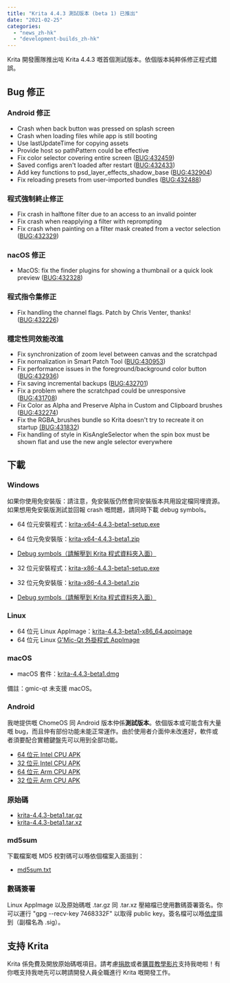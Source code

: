 ```yaml
---
title: "Krita 4.4.3 測試版本 (beta 1) 已推出"
date: "2021-02-25"
categories: 
  - "news_zh-hk"
  - "development-builds_zh-hk"
---
```


Krita 開發團隊推出咗 Krita 4.4.3 嘅首個測試版本。依個版本純粹係修正程式錯誤。

## Bug 修正

### Android 修正

- Crash when back button was pressed on splash screen
- Crash when loading files while app is still booting
- Use lastUpdateTime for copying assets
- Provide host so pathPattern could be effective
- Fix color selector covering entire screen ([BUG:432459](https://bugs.kde.org/show_bug.cgi?id=432459))
- Saved configs aren't loaded after restart ([BUG:432433](https://bugs.kde.org/show_bug.cgi?id=432433))
- Add key functions to psd_layer_effects_shadow_base ([BUG:432904](https://bugs.kde.org/show_bug.cgi?id=432904))
- Fix reloading presets from user-imported bundles ([BUG:432488](https://bugs.kde.org/show_bug.cgi?id=432488))

### 程式強制終止修正

- Fix crash in halftone filter due to an access to an invalid pointer
- Fix crash when reapplying a filter with reprompting
- Fix crash when painting on a filter mask created from a vector selection ([BUG:432329](http://432329))

### nacOS 修正

- MacOS: fix the finder plugins for showing a thumbnail or a quick look preview ([BUG:432328](https://bugs.kde.org/show_bug.cgi?id=432328))

### 程式指令集修正

- Fix handling the channel flags. Patch by Chris Venter, thanks! ([BUG:432226](https://bugs.kde.org/show_bug.cgi?id=432226))

### 穩定性同效能改進

- Fix synchronization of zoom level between canvas and the scratchpad
- Fix normalization in Smart Patch Tool ([BUG:430953](https://bugs.kde.org/show_bug.cgi?id=430953))
- Fix performance issues in the foreground/background color button ([BUG:432936](https://bugs.kde.org/show_bug.cgi?id=432936))
- Fix saving incremental backups ([BUG:432701](https://bugs.kde.org/show_bug.cgi?id=432701))
- Fix a problem where the scratchpad could be unresponsive ([BUG:431708](https://bugs.kde.org/show_bug.cgi?id=431708))
- Fix Color as Alpha and Preserve Alpha in Custom and Clipboard brushes ([BUG:432274](https://bugs.kde.org/show_bug.cgi?id=432274))
- Fix the RGBA_brushes bundle so Krita doesn't try to recreate it on startup [(BUG:431832](https://bugs.kde.org/show_bug.cgi?id=431832))
- Fix handling of style in KisAngleSelector when the spin box must be shown flat and use the new angle selector everywhere

## 下載

### Windows

如果你使用免安裝版：請注意，免安裝版仍然會同安裝版本共用設定檔同埋資源。如果想用免安裝版測試並回報 crash 嘅問題，請同時下載 debug symbols。

- 64 位元安裝程式：[krita-x64-4.4.3-beta1-setup.exe](https://download.kde.org/unstable/krita/4.4.3-beta1/krita-x64-4.4.3-beta1-setup.exe)
- 64 位元免安裝版：[krita-x64-4.4.3-beta1.zip](https://download.kde.org/unstable/krita/4.4.3-beta1/krita-x64-4.4.3-beta1.zip)
- [Debug symbols（請解壓到 Krita 程式資料夾入面）](https://download.kde.org/unstable/krita/4.4.3-beta1/krita-x64-4.4.3-beta1-dbg.zip)

- 32 位元安裝程式：[krita-x86-4.4.3-beta1-setup.exe](https://download.kde.org/unstable/krita/4.4.3-beta1/krita-x86-4.4.3-beta1-setup.exe)
- 32 位元免安裝版：[krita-x86-4.4.3-beta1.zip](https://download.kde.org/unstable/krita/4.4.3-beta1/krita-x86-4.4.3-beta1.zip)
- [Debug symbols（請解壓到 Krita 程式資料夾入面）](https://download.kde.org/unstable/krita/4.4.3-beta1/krita-x86-4.4.3-beta1-dbg.zip)

### Linux

- 64 位元 Linux AppImage：[krita-4.4.3-beta1-x86_64.appimage](https://download.kde.org/unstable/krita/4.4.3-beta1/krita-4.4.3-beta1-x86_64.appimage)
- 64 位元 Linux [G'Mic-Qt 外掛程式 AppImage](https://download.kde.org/unstable/krita/4.4.3-beta1/gmic_krita_qt-x86_64.appimage)

### macOS

- macOS 套件：[krita-4.4.3-beta1.dmg](https://download.kde.org/unstable/krita/4.4.3-beta1/krita-4.4.3-beta1.dmg)

備註：gmic-qt 未支援 macOS。

### Android

我哋提供嘅 ChomeOS 同 Android 版本仲係**測試版本**。依個版本或可能含有大量嘅 bug，而且仲有部份功能未能正常運作。由於使用者介面仲未改進好，軟件或者須要配合實體鍵盤先可以用到全部功能。

- [64 位元 Intel CPU APK](https://download.kde.org/unstable/krita/4.4.3-beta1/krita_build_apk-release-x86_64-unsigned.apk)
- [32 位元 Intel CPU APK](https://download.kde.org/unstable/krita/4.4.3-beta1/krita_build_apk-release-x86_unsigned.apk)
- [64 位元 Arm CPU APK](https://download.kde.org/unstable/krita/4.4.3-beta1/krita_build_apk-release-arm64-v8a-unsigned.apk)
- [32 位元 Arm CPU APK](https://download.kde.org/unstable/krita/4.4.3-beta1/krita_build_apk-release-armeabi-v7a-unsigned.apk)

### 原始碼

- [krita-4.4.3-beta1.tar.gz](https://download.kde.org/unstable/krita/4.4.3-beta1/krita-4.4.3-beta1.tar.gz)
- [krita-4.4.3-beta1.tar.xz](https://download.kde.org/unstable/krita/4.4.3-beta1/krita-4.4.3-beta1.tar.xz)

### md5sum

下載檔案嘅 MD5 校對碼可以喺依個檔案入面搵到：

- [md5sum.txt](https://download.kde.org/unstable/krita/4.4.3-beta1/md5sum.txt)

### 數碼簽署

Linux AppImage 以及原始碼嘅 .tar.gz 同 .tar.xz 壓縮檔已使用數碼簽署簽名。你可以運行 "gpg --recv-key 7468332F" 以取得 public key。簽名檔可以喺[依度](https://download.kde.org/unstable/krita/4.4.3-beta1/)搵到（副檔名為 .sig）。

## 支持 Krita

Krita 係免費及開放原始碼嘅項目。請考慮[捐款](https://krita.org/en/support-us/donations/)或者[購買教學影片](https://krita.org/en/shop/)支持我哋啦！有你嘅支持我哋先可以聘請開發人員全職進行 Krita 嘅開發工作。
